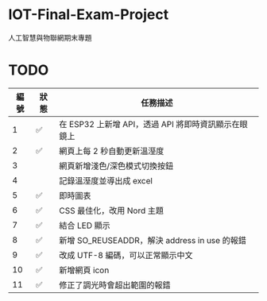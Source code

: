 # IOT-Final-Exam-Project
人工智慧與物聯網期末專題


# TODO
| 編號 | 狀態 | 任務描述 |
| --- | --- | ------- |
|  1  |  ✅ | 在 ESP32 上新增 API，透過 API 將即時資訊顯示在眼鏡上 |
|  2  |  ✅ | 網頁上每 2 秒自動更新溫溼度 |
|  3  |     | 網頁新增淺色/深色模式切換按鈕 |
|  4  |     | 記錄溫溼度並導出成 excel |
|  5  |  ✅ | 即時圖表 |
|  6  |  ✅ | CSS 最佳化，改用 Nord 主題 |
|  7  |  ✅ | 結合 LED 顯示 |
|  8  |  ✅ | 新增 SO_REUSEADDR，解決 address in use 的報錯 |
|  9  |  ✅ | 改成 UTF-8 編碼，可以正常顯示中文 |
|  10 |  ✅ | 新增網頁 icon |
|  11 |  ✅ | 修正了調光時會超出範圍的報錯 |

